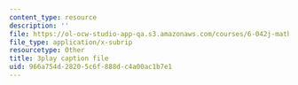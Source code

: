 ```yaml
---
content_type: resource
description: ''
file: https://ol-ocw-studio-app-qa.s3.amazonaws.com/courses/6-042j-mathematics-for-computer-science-spring-2015/966a754d28205c6f888dc4a00ac1b7e1_TXNXT3oBROw.vtt
file_type: application/x-subrip
resourcetype: Other
title: 3play caption file
uid: 966a754d-2820-5c6f-888d-c4a00ac1b7e1
---
```

